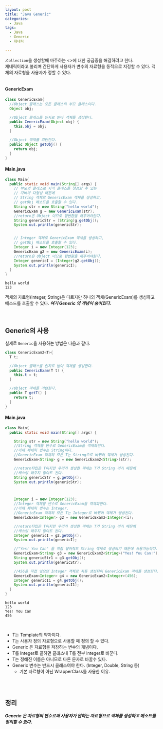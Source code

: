 ```yaml
---
layout: post
title: "Java Generic"
categories:
  - Java
tags:
  - Java
  - Generic
  - 제네릭

---
```

.```Collection```을 생성할때 마주하는 <>에 대한 궁금증을 해결하려고 한다.<br>
제네릭이라고 불리며 간단하게 사용자가 변수의 자료형을 동적으로 지정할 수 있다.
객체의 자료형을 사용자가 정할 수 있다.
<br>
<br>

#### GenericExam

```java
class CenericExam{
  //Object 클래스는 모든 클래스의 부모 클래스이다.
  Object obj;

  //Object 클래스를 인자로 받아 객체를 생성한다.
  public CenericExam(Object obj) {
    this.obj = obj;
  }

  //Object 객체를 리턴한다.
  public Object getObj() {
    return obj;
  }
}
```

#### Main.java

```java
class Main{
  public static void main(String[] args) {
    // 부모의 클래스로 자식 클래스를 생성할 수 있는
    // 자바의 다형성 때문에
    // String 객체로 GenericExam 객체를 생성하고,
    // getObj 메소드를 호출할 수 있다.
    String str = new String("hello world");
    GenericExam g = new GenericExam(str);
    //return은 Object 이므로 형변환을 해주어야한다.
    String genericStr = (String)g.getObj();
    System.out.println(genericStr);


    // Integer 객체로 GenericExam 객체를 생성하고,
    // getObj 메소드를 호출할 수 있다.
    Integer i = new Integer(123);
    GenericExam g2 = new GenericExam(i);
    //return은 Object 이므로 형변환을 해주어야한다.
    Integer genericI = (Integer)g2.getObj();
    System.out.println(genericI);
  }
}
```

```
hello world
123
```

객체의 자료형(Integer, String)은 다르지만 하나의 객체(GenericExam)를 생성하고 메소드를 호출할 수 있다.
***여기 Generic 의 개념이 숨어있다.***
<br>
<br>
<br>

## Generic의 사용

실제로 ```Generic```을 사용하는 방법은 다음과 같다.

```java
class CenericExam2<T>{
  T t;

  //Object 클래스를 인자로 받아 객체를 생성한다.
  public CenericExam(T t) {
    this.t = t;
  }

  //Object 객체를 리턴한다.
  public T getT() {
    return t;
  }
}
```

#### Main.java

```java
class Main{
  public static void main(String[] args) {

    String str = new String("hello world");
    //String 객체를 변수로 GenericExam을 객체화한다.
    //이때 제네릭 변수는 String이다.
    //GenericExam 객체의 모든 T는 String으로 바뀌어 객체가 생성된다.
    GenericExam<String> g = new GenericExam2<String>(str);

    //return타입은 T이지만 우리가 생성한 객체는 T가 String 이기 때문에
    //캐스팅 해주지 않아도 된다.
    String genericStr = g.getObj();
    System.out.println(genericStr);



    Integer i = new Integer(123);
    //Integer 객체를 변수로 GenericExam을 객체화한다.
    //이때 제네릭 변수는 Integer.
    //GenericExam 객체의 모든 T는 Integer로 바뀌어 객체가 생성된다.
    GenericExam<Integer> g2 = new GenericExam2<Integer>(i);

    //return타입은 T이지만 우리가 생성한 객체는 T가 String 이기 때문에
    //캐스팅 해주지 않아도 된다.
    Integer genericI = g2.getObj();
    System.out.println(genericI);

    //"Yes! You Can" 을 직접 넣어줘도 String 객체로 생성되기 때문에 사용가능하다.
    GenericExam<String> g3 = new GenericExam2<String>("Yes! You Can!");
    String genericStr1 = g3.getObj();
    System.out.println(genericStr);

    //456을 직접 넣으면 Integer 객체로 자동 생성되어 GenericExam 객체를 생성한다.
    GenericExam<Integer> g4 = new GenericExam2<Integer>(456);
    Integer genericI1 = g4.getObj();
    System.out.println(genericI1);
  }
}
```
```
hello world
123
Yes! You Can
456
```
<br>

- T는 Template의 약자이다.
- T는 사용자 정의 자료형으로 사용할 때 정의 할 수 있다.
- Generic 은 자료형을 저장하는 변수의 개념이다.
- T를 Integer로 콜하면 클래스내 T를 전부 Integer로 바꾼다.
- T는 정해진 이름은 아니므로 다른 문자로 바꿀수 있다.
- Generic 변수는 반드시 클래스여야 한다. (Integer, Double, String 등)
  - 기본 자료형이 아닌 WrapperClass를 사용한 이유.

<br>
<br>

## 정리
***Generic 은 자료형의 변수로써 사용자가 원하는 자료형으로 객체를 생성하고 메소드를 정의할 수 있다.***
